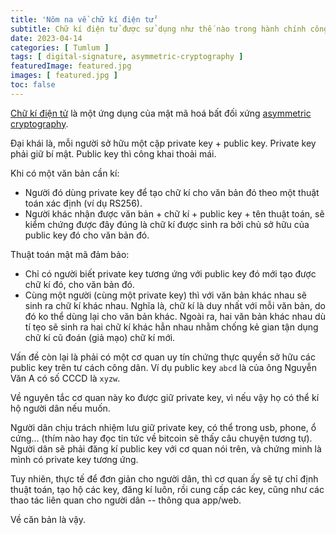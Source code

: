 ```yaml
---
title: 'Nôm na về chữ kí điện tử'
subtitle: Chữ kí điện tử được sử dụng như thế nào trong hành chính công
date: 2023-04-14
categories: [ Tumlum ]
tags: [ digital-signature, asymmetric-cryptography ]
featuredImage: featured.jpg
images: [ featured.jpg ]
toc: false
---
```


[Chữ kí điện tử](https://en.wikipedia.org/wiki/Digital_signature) là một ứng dụng của mật mã hoá bất đối xứng [asymmetric cryptography](https://en.wikipedia.org/wiki/Public-key_cryptography).

Đại khái là, mỗi người sở hữu một cặp private key + public key. Private key phải giữ bí mật. Public key thì công khai thoải mái.

Khi có một văn bản cần kí:

* Người đó dùng private key để tạo chữ kí cho văn bản đó theo một thuật toán xác định (ví dụ RS256).
* Người khác nhận được văn bản + chữ kí + public key + tên thuật toán, sẽ kiểm chứng được đây đúng là chữ kí được sinh ra bởi chủ sở hữu của public key đó cho văn bản đó.

Thuật toán mật mã đảm bảo:

* Chỉ có người biết private key tương ứng với public key đó mới tạo được chữ kí đó, cho văn bản đó.
* Cùng một người (cùng một private key) thì với văn bản khác nhau sẽ sinh ra chữ kí khác nhau. Nghĩa là, chữ kí là duy nhất với mỗi văn bản, do đó ko thể dùng lại cho văn bản khác. Ngoài ra, hai văn bản khác nhau dù tí tẹo sẽ sinh ra hai chữ kí khác hẳn nhau nhằm chống kẻ gian tận dụng chữ kí cũ đoán (giả mạo) chữ kí mới.

Vấn đề còn lại là phải có một cơ quan uy tín chứng thực quyền sở hữu các public key trên tư cách công dân. Ví dụ public key `abcd` là của ông Nguyễn Văn A có số CCCD là `xyzw`.

Về nguyên tắc cơ quan này ko được giữ private key, vì nếu vậy họ có thể kí hộ người dân nếu muốn.

Người dân chịu trách nhiệm lưu giữ private key, có thể trong usb, phone, ổ cứng... (thím nào hay đọc tin tức về bitcoin sẽ thấy câu chuyện tương tự). Người dân sẽ phải đăng kí public key với cơ quan nói trên, và chứng minh là mình có private key tương ứng.

Tuy nhiên, thực tế để đơn giản cho người dân, thì cơ quan ấy sẽ tự chỉ định thuật toán, tạo hộ các key, đăng kí luôn, rồi cung cấp các key, cũng như các thao tác liên quan cho người dân -- thông qua app/web.

Về căn bản là vậy.

